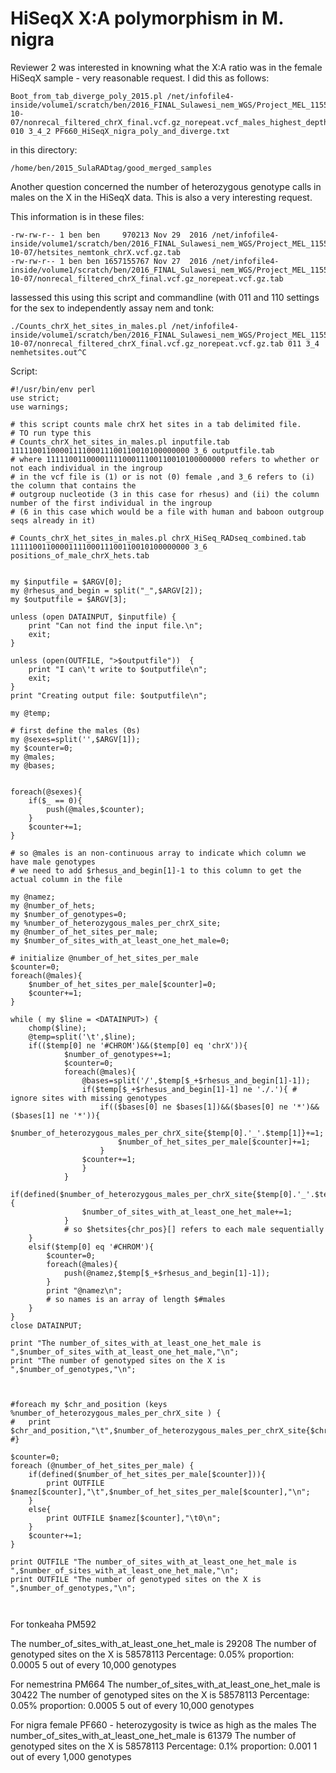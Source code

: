 # HiSeqX X:A polymorphism in M. nigra

Reviewer 2 was interested in knowning what the X:A ratio was in the female HiSeqX sample - very reasonable request.  I did this as follows:

```
Boot_from_tab_diverge_poly_2015.pl /net/infofile4-inside/volume1/scratch/ben/2016_FINAL_Sulawesi_nem_WGS/Project_MEL_11554_B01_CUS_WGS.2016-10-07/nonrecal_filtered_chrX_final.vcf.gz_norepeat.vcf_males_highest_depth_females_byvcf.tab 010 3_4_2 PF660_HiSeqX_nigra_poly_and_diverge.txt
```
in this directory:

```
/home/ben/2015_SulaRADtag/good_merged_samples
```

Another question concerned the number of heterozygous genotype calls in males on the X in the HiSeqX data.  This is also a very interesting request.  

This information is in these files:
```
-rw-rw-r-- 1 ben ben     970213 Nov 29  2016 /net/infofile4-inside/volume1/scratch/ben/2016_FINAL_Sulawesi_nem_WGS/Project_MEL_11554_B01_CUS_WGS.2016-10-07/hetsites_nemtonk_chrX.vcf.gz.tab
-rw-rw-r-- 1 ben ben 1657155767 Nov 27  2016 /net/infofile4-inside/volume1/scratch/ben/2016_FINAL_Sulawesi_nem_WGS/Project_MEL_11554_B01_CUS_WGS.2016-10-07/nonrecal_filtered_chrX_final.vcf.gz_norepeat.vcf.gz.tab

```

Iassessed this using this script and commandline (with 011 and 110 settings for the sex to independently assay nem and tonk:

```
./Counts_chrX_het_sites_in_males.pl /net/infofile4-inside/volume1/scratch/ben/2016_FINAL_Sulawesi_nem_WGS/Project_MEL_11554_B01_CUS_WGS.2016-10-07/nonrecal_filtered_chrX_final.vcf.gz_norepeat.vcf.gz.tab 011 3_4 nemhetsites.out^C

```

Script:
```
#!/usr/bin/env perl
use strict;
use warnings;

# this script counts male chrX het sites in a tab delimited file.
# TO run type this
# Counts_chrX_het_sites_in_males.pl inputfile.tab 1111100110000111100011100110010100000000 3_6 outputfile.tab 
# where 1111100110000111100011100110010100000000 refers to whether or not each individual in the ingroup 
# in the vcf file is (1) or is not (0) female ,and 3_6 refers to (i) the column that contains the 
# outgroup nucleotide (3 in this case for rhesus) and (ii) the column number of the first individual in the ingroup 
# (6 in this case which would be a file with human and baboon outgroup seqs already in it)

# Counts_chrX_het_sites_in_males.pl chrX_HiSeq_RADseq_combined.tab 1111100110000111100011100110010100000000 3_6 positions_of_male_chrX_hets.tab 


my $inputfile = $ARGV[0];
my @rhesus_and_begin = split("_",$ARGV[2]);
my $outputfile = $ARGV[3];

unless (open DATAINPUT, $inputfile) {
	print "Can not find the input file.\n";
	exit;
}

unless (open(OUTFILE, ">$outputfile"))  {
	print "I can\'t write to $outputfile\n";
	exit;
}
print "Creating output file: $outputfile\n";

my @temp;

# first define the males (0s)
my @sexes=split('',$ARGV[1]);
my $counter=0;
my @males;
my @bases;


foreach(@sexes){
	if($_ == 0){
		push(@males,$counter);
	}
	$counter+=1;
}

# so @males is an non-continuous array to indicate which column we have male genotypes
# we need to add $rhesus_and_begin[1]-1 to this column to get the actual column in the file

my @namez;
my @number_of_hets;
my $number_of_genotypes=0;
my %number_of_heterozygous_males_per_chrX_site;
my @number_of_het_sites_per_male;
my $number_of_sites_with_at_least_one_het_male=0;

# initialize @number_of_het_sites_per_male
$counter=0;
foreach(@males){
	$number_of_het_sites_per_male[$counter]=0;
	$counter+=1;
}	

while ( my $line = <DATAINPUT>) {
	chomp($line);
	@temp=split('\t',$line);
	if(($temp[0] ne '#CHROM')&&($temp[0] eq 'chrX')){
			$number_of_genotypes+=1;
			$counter=0;
			foreach(@males){
				@bases=split('/',$temp[$_+$rhesus_and_begin[1]-1]);
				if($temp[$_+$rhesus_and_begin[1]-1] ne './.'){ # ignore sites with missing genotypes
					if(($bases[0] ne $bases[1])&&($bases[0] ne '*')&&($bases[1] ne '*')){
						$number_of_heterozygous_males_per_chrX_site{$temp[0].'_'.$temp[1]}+=1;
						$number_of_het_sites_per_male[$counter]+=1;
					}
				$counter+=1;
				}	
			}
			if(defined($number_of_heterozygous_males_per_chrX_site{$temp[0].'_'.$temp[1]})){
				$number_of_sites_with_at_least_one_het_male+=1;
			}
			# so $hetsites{chr_pos}[] refers to each male sequentially
	}
	elsif($temp[0] eq '#CHROM'){
		$counter=0;
		foreach(@males){
			push(@namez,$temp[$_+$rhesus_and_begin[1]-1]);
		}
		print "@namez\n";
		# so names is an array of length $#males		
	}
}
close DATAINPUT;

print "The number_of_sites_with_at_least_one_het_male is ",$number_of_sites_with_at_least_one_het_male,"\n";
print "The number of genotyped sites on the X is ",$number_of_genotypes,"\n";



#foreach my $chr_and_position (keys %number_of_heterozygous_males_per_chrX_site ) {
#	print $chr_and_position,"\t",$number_of_heterozygous_males_per_chrX_site{$chr_and_position},"\n";
#}	

$counter=0;
foreach (@number_of_het_sites_per_male) {
	if(defined($number_of_het_sites_per_male[$counter])){
		print OUTFILE $namez[$counter],"\t",$number_of_het_sites_per_male[$counter],"\n";
	}
	else{
		print OUTFILE $namez[$counter],"\t0\n";
	}
	$counter+=1;	
}

print OUTFILE "The number_of_sites_with_at_least_one_het_male is ",$number_of_sites_with_at_least_one_het_male,"\n";
print OUTFILE "The number of genotyped sites on the X is ",$number_of_genotypes,"\n";



```
For tonkeaha PM592

The number_of_sites_with_at_least_one_het_male is 29208
The number of genotyped sites on the X is 58578113
Percentage: 0.05%
proportion: 0.0005
5 out of every 10,000 genotypes

For nemestrina PM664
The number_of_sites_with_at_least_one_het_male is 30422
The number of genotyped sites on the X is 58578113
Percentage: 0.05%
proportion: 0.0005
5 out of every 10,000 genotypes

For nigra female PF660 - heterozygosity is twice as high as the males
The number_of_sites_with_at_least_one_het_male is 61379
The number of genotyped sites on the X is 58578113
Percentage: 0.1%
proportion: 0.001
1 out of every 1,000 genotypes


